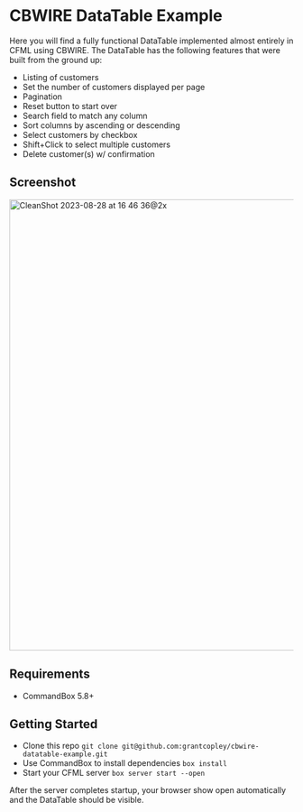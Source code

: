# CBWIRE DataTable Example

Here you will find a fully functional DataTable implemented almost entirely in CFML using CBWIRE. The DataTable has the following features that were built from the ground up:

* Listing of customers
* Set the number of customers displayed per page
* Pagination
* Reset button to start over
* Search field to match any column
* Sort columns by ascending or descending
* Select customers by checkbox
* Shift+Click to select multiple customers
* Delete customer(s) w/ confirmation

## Screenshot
<img width="800" alt="CleanShot 2023-08-28 at 16 46 36@2x" src="https://github.com/grantcopley/cbwire-datatable-example/assets/1197835/82fd2a0e-c530-425f-a35b-2a902849b701">

## Requirements

* CommandBox 5.8+

## Getting Started

* Clone this repo `git clone git@github.com:grantcopley/cbwire-datatable-example.git`
* Use CommandBox to install dependencies `box install`
* Start your CFML server `box server start --open`

After the server completes startup, your browser show open automatically and the DataTable should be visible.
